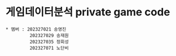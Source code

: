 # 게임데이터분석 private game code
    * 멤버 : 202327021 송영진
             202327029 송재원
             202327035 정회성
             202327071 노단비

